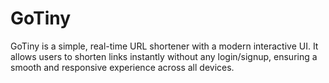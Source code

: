 # GoTiny
GoTiny is a simple, real-time URL shortener with a modern interactive UI. It allows users to shorten links instantly without any login/signup, ensuring a smooth and responsive experience across all devices.
